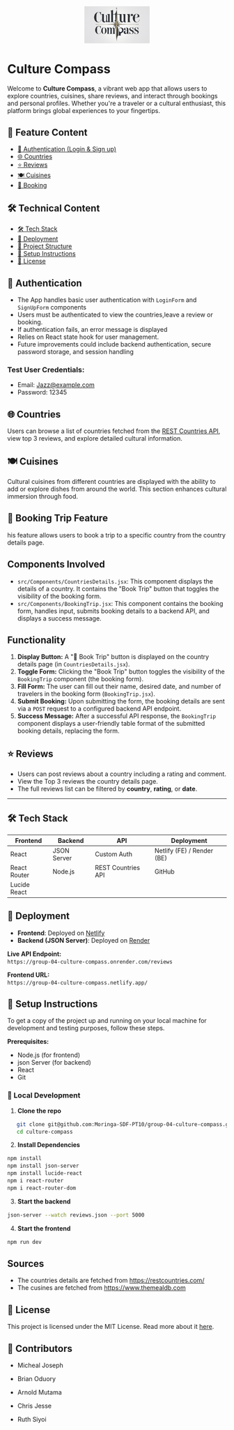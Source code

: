 <p align="center">
  <img src="src/assets/logo.jpg" alt="Culture Compass Logo" width="150"/>
</p>


#  Culture Compass

Welcome to **Culture Compass**, a vibrant web app that allows users to explore countries, cuisines, share reviews, and interact through bookings and personal profiles. Whether you're a traveler or a cultural enthusiast, this platform brings global experiences to your fingertips.



## 🧭 Feature Content

- [🔐 Authentication (Login & Sign up)](#authentication)
- [🌐 Countries](#countries)
- [⭐ Reviews](#reviews)
- [🍽️ Cuisines](#cuisines)
- [📅 Booking](#booking)


## 🛠️ Technical Content
- [🛠️ Tech Stack](#tech-stack)
- [🚀 Deployment](#deployment)
- [📂 Project Structure](#project-structure)
- [📝 Setup Instructions](#setup-instructions)
- [📄 License](#license)



## 🔐 Authentication
- The App handles basic user authentication with `LoginForm` and `SignUpForm` components
- Users must be authenticated to view the countries,leave a review or booking.
- If authentication fails, an error message is displayed
- Relies on React state hook for user management.
- Future improvements could include backend authentication, secure password storage, and session handling

### Test User Credentials:
- Email: Jazz@example.com
- Password: 12345


## 🌐 Countries

Users can browse a list of countries fetched from the [REST Countries API](https://restcountries.com/), view top 3 reviews, and explore detailed cultural information.


## 🍽️ Cuisines

Cultural cuisines from different countries are displayed with the ability to add or explore dishes from around the world. This section enhances cultural immersion through food.


## 📅 Booking Trip Feature

his feature allows users to book a trip to a specific country from the country details page.

## Components Involved

- `src/Components/CountriesDetails.jsx`: This component displays the details of a country. It contains the "Book Trip" button that toggles the visibility of the booking form.
- `src/Components/BookingTrip.jsx`: This component contains the booking form, handles input, submits booking details to a backend API, and displays a success message.

## Functionality

1.  **Display Button:** A "📅 Book Trip" button is displayed on the country details page (in `CountriesDetails.jsx`).
2.  **Toggle Form:** Clicking the "Book Trip" button toggles the visibility of the `BookingTrip` component (the booking form).
3.  **Fill Form:** The user can fill out their name, desired date, and number of travelers in the booking form (`BookingTrip.jsx`).
4.  **Submit Booking:** Upon submitting the form, the booking details are sent via a `POST` request to a configured backend API endpoint.
5.  **Success Message:** After a successful API response, the `BookingTrip` component displays a user-friendly table format of the submitted booking details, replacing the form.


## ⭐ Reviews

- Users can post reviews about a country including a rating and comment.
- View the Top 3 reviews the country details page.
- The full reviews list can be filtered by **country**, **rating**, or **date**.


---

## 🛠️ Tech Stack

| Frontend   | Backend        | API              | Deployment |
|------------|----------------|------------|------------|
| React      | JSON Server    | Custom Auth | Netlify (FE) / Render (BE) |
| React Router |   Node.js    | REST Countries API | GitHub |
|Lucide React|


## 🚀 Deployment

- **Frontend**: Deployed on [Netlify](https://www.netlify.com/)
- **Backend (JSON Server)**: Deployed on [Render](https://render.com/)


**Live API Endpoint:**  
`https://group-04-culture-compass.onrender.com/reviews`


**Frontend URL:**  
`https://group-04-culture-compass.netlify.app/`



## 📝 Setup Instructions
To get a copy of the project up and running on your local machine for development and testing purposes, follow these steps.

**Prerequisites:**

- Node.js (for frontend)
- json Server (for backend)
- React
- Git

### 🔧 Local Development

1. **Clone the repo**
```bash
   git clone git@github.com:Moringa-SDF-PT10/group-04-culture-compass.git
   cd culture-compass
```

2. **Install Dependencies**
```bash
npm install
npm install json-server
npm install lucide-react
npm i react-router
npm i react-router-dom
```

3. **Start the backend**
```bash
json-server --watch reviews.json --port 5000
```

4. **Start the frontend**
```bash
npm run dev
```

## Sources
- The countries details are fetched from https://restcountries.com/
- The cusines  are fetched from  https://www.themealdb.com



## 📜 License

This project is licensed under the MIT License. Read more about it [here](https://opensource.org/licenses/MIT).

## 🙌  Contributors
- Micheal Joseph

- Brian Oduory

- Arnold Mutama

- Chris Jesse

- Ruth Siyoi